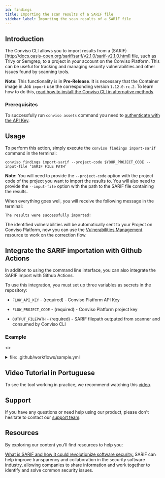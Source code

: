 ```yaml
---
id: findings
title: Importing the scan results of a SARIF file
sidebar_label: Importing the scan results of a SARIF file
---
```


## Introduction
The Conviso CLI allows you to import results from a (SARIF)[http://docs.oasis-open.org/sarif/sarif/v2.1.0/sarif-v2.1.0.html] file, such as Trivy or Semgrep, to a project in your account on the Conviso Platform. This can be useful for tracking and managing security vulnerabilities and other issues found by scanning tools.

**Note:** This functionality is in **Pre-Release**. It is necessary that the Container image in Job `import` use the corresponding version `1.12.0-rc.2`. To learn how to do this, [read how to install the Conviso CLI in alternative methods](/installation.md/#other-installation-commands).


### Prerequisites
To successfully run  `conviso assets` command you need to [authenticate with the API Key](../cli/installation.md/#authentication).

## Usage
To perform this action, simply execute the `conviso findings import-sarif` command in the terminal:

```
conviso findings import-sarif --project-code $YOUR_PROJECT_CODE --input-file ‘SARIF FILE PATH’
```

**Note:** You will need to provide the `--project-code` option with the project code of the project you want to import the results to. You will also need to provide the `--input-file` option with the path to the SARIF file containing the results.

When everything goes well, you will receive the following message in the terminal:

```
The results were successfully imported!
```

The identified vulnerabilities will be automatically sent to your Project on Conviso Platform, now you can use the [Vulnerabilities Management](../general/vulnerabilities_management.md) resource to work on the correction flow.


## Integrate the SARIF importation with Github Actions 
In addition to using the command line interface, you can also integrate the SARIF import with Github Actions. 

To use this integration, you must set up three variables as secrets in the repository:

  * `FLOW_API_KEY` - (required) - Conviso Platform API Key 

  * `FLOW_PROJECT_CODE` - (required) - Conviso Platform project key

  * `OUTPUT_FILEPATH` - (required) - SARIF filepath outputed from scanner and consumed by Conviso CLI


### Example

  <>
    <br/>
    <details>
    <summary>file: .github/workflows/sample.yml</summary>

    ```yaml 
    name: Security Scan + Conviso importation

    on:
      workflow_dispatch:
      push:
        branches:
          - main

    jobs:
      # You can change the Scanner here to any who performs SARIF output
      scan:
        name: Security Scan
        runs-on: ubuntu-20.04
        container:
          image: returntocorp/semgrep
        steps:
          - name: Checkout code
            uses: actions/checkout@v3

          - name: Semgrep scan
            id: scan
            run: semgrep --config=auto --sarif -o ${{secrets.OUTPUT_FILEPATH}}

          - name: Upload results
            uses: actions/upload-artifact@v3
            with:
              name: ${{secrets.OUTPUT_FILEPATH}}
              path: ${{secrets.OUTPUT_FILEPATH}}

      import:
        name: Conviso Findings Importation
        needs: scan
        runs-on: ubuntu-20.04
        container:
          image: convisoappsec/flowcli:1.12.0-rc.2
          env:
            FLOW_API_KEY: ${{secrets.FLOW_API_KEY}}
            FLOW_PROJECT_CODE: ${{secrets.FLOW_PROJECT_CODE}}
        steps:
          - name: Checkout code
            uses: actions/checkout@v3

          - name: Download result from previous scan
            uses: actions/download-artifact@v3
            with:
              name: ${{secrets.OUTPUT_FILEPATH}}

          - name: SARIF Importation
            run: |
              conviso findings import-sarif --input-file ${{secrets.OUTPUT_FILEPATH}}

    ```

  </details>
  </>


## Video Tutorial in Portuguese
To see the tool working in practice, we recommend watching this [video](https://www.youtube.com/watch?v=ldt1gt8hPrM).

## Support​
If you have any questions or need help using our product, please don't hesitate to contact our [support team](mailto:support@convisoappsec.com).

## Resources​
By exploring our content you'll find resources to help you:

[What is SARIF and how it could revolutionize software security:](https://bit.ly/3nqqcbK) SARIF can help improve transparency and collaboration in the security software industry, allowing companies to share information and work together to identify and solve common security issues.
